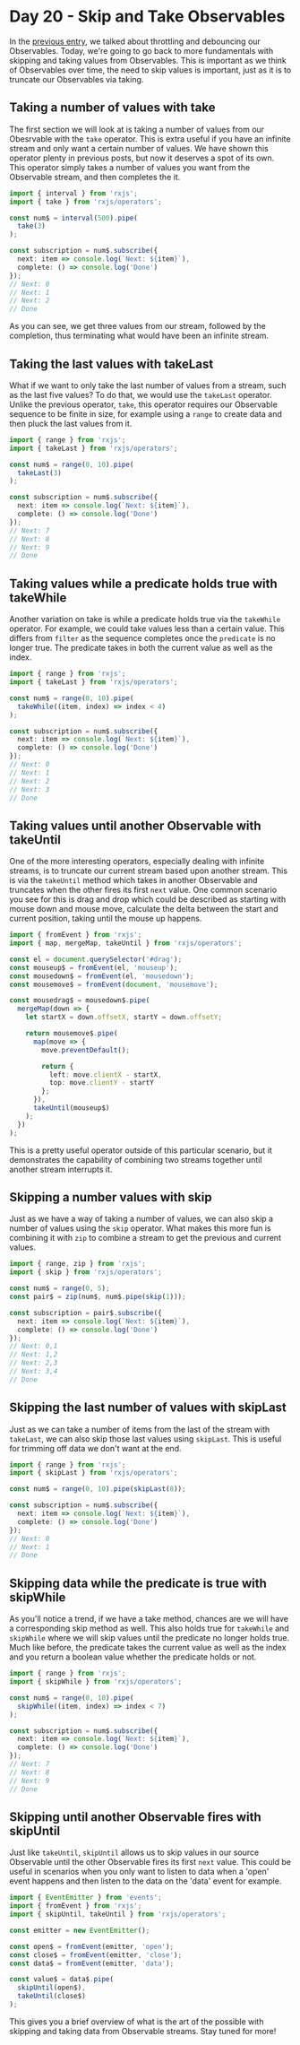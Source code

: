 # Day 20 - Skip and Take Observables

In the [previous entry](../19/readme.md), we talked about throttling and debouncing our Observables.  Today, we're going to go back to more fundamentals with skipping and taking values from Observables.  This is important as we think of Observables over time, the need to skip values is important, just as it is to truncate our Observables via taking.

## Taking a number of values with take

The first section we will look at is taking a number of values from our Obesrvable with the `take` operator.  This is extra useful if you have an infinite stream and only want a certain number of values.  We have shown this operator plenty in previous posts, but now it deserves a spot of its own.  This operator simply takes a number of values you want from the Observable stream, and then completes the it.

```typescript
import { interval } from 'rxjs';
import { take } from 'rxjs/operators';

const num$ = interval(500).pipe(
  take(3)
);

const subscription = num$.subscribe({
  next: item => console.log(`Next: ${item}`),
  complete: () => console.log('Done')
});
// Next: 0
// Next: 1
// Next: 2
// Done
```

As you can see, we get three values from our stream, followed by the completion, thus terminating what would have been an infinite stream.

## Taking the last values with takeLast

What if we want to only take the last number of values from a stream, such as the last five values?  To do that, we would use the `takeLast` operator.  Unlike the previous operator, `take`, this operator requires our Observable sequence to be finite in size, for example using a `range` to create data and then pluck the last values from it.

```typescript
import { range } from 'rxjs';
import { takeLast } from 'rxjs/operators';

const num$ = range(0, 10).pipe(
  takeLast(3)
);

const subscription = num$.subscribe({
  next: item => console.log(`Next: ${item}`),
  complete: () => console.log('Done')
});
// Next: 7
// Next: 8
// Next: 9
// Done
```

## Taking values while a predicate holds true with takeWhile

Another variation on take is while a predicate holds true via the `takeWhile` operator.  For example, we could take values less than a certain value.  This differs from `filter` as the sequence completes once the `predicate` is no longer true.  The predicate takes in both the current value as well as the index.

```typescript
import { range } from 'rxjs';
import { takeLast } from 'rxjs/operators';

const num$ = range(0, 10).pipe(
  takeWhile((item, index) => index < 4)
);

const subscription = num$.subscribe({
  next: item => console.log(`Next: ${item}`),
  complete: () => console.log('Done')
});
// Next: 0
// Next: 1
// Next: 2
// Next: 3
// Done
```

## Taking values until another Observable with takeUntil

One of the more interesting operators, especially dealing with infinite streams, is to truncate our current stream based upon another stream.  This is via the `takeUntil` method which takes in another Observable and truncates when the other fires its first `next` value.  One common scenario you see for this is drag and drop which could be described as starting with mouse down and mouse move, calculate the delta between the start and current position, taking until the mouse up happens.

```typescript
import { fromEvent } from 'rxjs';
import { map, mergeMap, takeUntil } from 'rxjs/operators';

const el = document.querySelector('#drag');
const mouseup$ = fromEvent(el, 'mouseup');
const mousedown$ = fromEvent(el, 'mousedown');
const mousemove$ = fromEvent(document, 'mousemove');

const mousedrag$ = mousedown$.pipe(
  mergeMap(down => {
    let startX = down.offsetX, startY = down.offsetY;

    return mousemove$.pipe(
      map(move => {
        move.preventDefault();

        return {
          left: move.clientX - startX,
          top: move.clientY - startY
        };
      }),
      takeUntil(mouseup$)
    );
  })
);
```

This is a pretty useful operator outside of this particular scenario, but it demonstrates the capability of combining two streams together until another stream interrupts it.

## Skipping a number values with skip

Just as we have a way of taking a number of values, we can also skip a number of values using the `skip` operator.  What makes this more fun is combining it with `zip` to combine a stream to get the previous and current values.

```typescript
import { range, zip } from 'rxjs';
import { skip } from 'rxjs/operators';

const num$ = range(0, 5);
const pair$ = zip(num$, num$.pipe(skip(1)));

const subscription = pair$.subscribe({
  next: item => console.log(`Next: ${item}`),
  complete: () => console.log('Done')
});
// Next: 0,1
// Next: 1,2
// Next: 2,3
// Next: 3,4
// Done
```

## Skipping the last number of values with skipLast

Just as we can take a number of items from the last of the stream with `takeLast`, we can also skip those last values using `skipLast`.  This is useful for trimming off data we don't want at the end.

```typescript
import { range } from 'rxjs';
import { skipLast } from 'rxjs/operators';

const num$ = range(0, 10).pipe(skipLast(8));

const subscription = num$.subscribe({
  next: item => console.log(`Next: ${item}`),
  complete: () => console.log('Done')
});
// Next: 0
// Next: 1
// Done
```

## Skipping data while the predicate is true with skipWhile

As you'll notice a trend, if we have a take method, chances are we will have a corresponding skip method as well.  This also holds true for `takeWhile` and `skipWhile` where we will skip values until the predicate no longer holds true.  Much like before, the predicate takes the current value as well as the index and you return a boolean value whether the predicate holds or not.

```typescript
import { range } from 'rxjs';
import { skipWhile } from 'rxjs/operators';

const num$ = range(0, 10).pipe(
  skipWhile((item, index) => index < 7)
);

const subscription = num$.subscribe({
  next: item => console.log(`Next: ${item}`),
  complete: () => console.log('Done')
});
// Next: 7
// Next: 8
// Next: 9
// Done
```

## Skipping until another Observable fires with skipUntil

Just like `takeUntil`, `skipUntil` allows us to skip values in our source Observable until the other Observable fires its first `next` value.  This could be useful in scenarios when you only want to listen to data when a 'open' event happens and then listen to the data on the 'data' event for example.

```typescript
import { EventEmitter } from 'events';
import { fromEvent } from 'rxjs';
import { skipUntil, takeUntil } from 'rxjs/operators';

const emitter = new EventEmitter();

const open$ = fromEvent(emitter, 'open');
const close$ = fromEvent(emitter, 'close');
const data$ = fromEvent(emitter, 'data');

const value$ = data$.pipe(
  skipUntil(open$),
  takeUntil(close$)
);
```

This gives you a brief overview of what is the art of the possible with skipping and taking data from Observable streams.  Stay tuned for more!